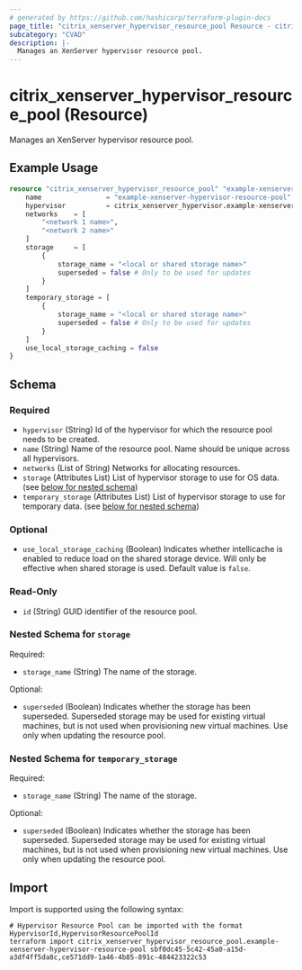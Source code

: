 ```yaml
---
# generated by https://github.com/hashicorp/terraform-plugin-docs
page_title: "citrix_xenserver_hypervisor_resource_pool Resource - citrix"
subcategory: "CVAD"
description: |-
  Manages an XenServer hypervisor resource pool.
---
```


# citrix_xenserver_hypervisor_resource_pool (Resource)

Manages an XenServer hypervisor resource pool.

## Example Usage

```terraform
resource "citrix_xenserver_hypervisor_resource_pool" "example-xenserver-hypervisor-resource-pool" {
    name                = "example-xenserver-hypervisor-resource-pool"
    hypervisor          = citrix_xenserver_hypervisor.example-xenserver-hypervisor.id
    networks    = [
        "<network 1 name>",
        "<network 2 name>"
    ]
    storage     = [
        {
            storage_name = "<local or shared storage name>"
            superseded = false # Only to be used for updates
        }
    ]
    temporary_storage = [
        {
            storage_name = "<local or shared storage name>"
            superseded = false # Only to be used for updates
        }
    ]
    use_local_storage_caching = false
}
```

<!-- schema generated by tfplugindocs -->
## Schema

### Required

- `hypervisor` (String) Id of the hypervisor for which the resource pool needs to be created.
- `name` (String) Name of the resource pool. Name should be unique across all hypervisors.
- `networks` (List of String) Networks for allocating resources.
- `storage` (Attributes List) List of hypervisor storage to use for OS data. (see [below for nested schema](#nestedatt--storage))
- `temporary_storage` (Attributes List) List of hypervisor storage to use for temporary data. (see [below for nested schema](#nestedatt--temporary_storage))

### Optional

- `use_local_storage_caching` (Boolean) Indicates whether intellicache is enabled to reduce load on the shared storage device. Will only be effective when shared storage is used. Default value is `false`.

### Read-Only

- `id` (String) GUID identifier of the resource pool.

<a id="nestedatt--storage"></a>
### Nested Schema for `storage`

Required:

- `storage_name` (String) The name of the storage.

Optional:

- `superseded` (Boolean) Indicates whether the storage has been superseded. Superseded storage may be used for existing virtual machines, but is not used when provisioning new virtual machines. Use only when updating the resource pool.


<a id="nestedatt--temporary_storage"></a>
### Nested Schema for `temporary_storage`

Required:

- `storage_name` (String) The name of the storage.

Optional:

- `superseded` (Boolean) Indicates whether the storage has been superseded. Superseded storage may be used for existing virtual machines, but is not used when provisioning new virtual machines. Use only when updating the resource pool.

## Import

Import is supported using the following syntax:

```shell
# Hypervisor Resource Pool can be imported with the format HypervisorId,HypervisorResourcePoolId
terraform import citrix_xenserver_hypervisor_resource_pool.example-xenserver-hypervisor-resource-pool sbf0dc45-5c42-45a0-a15d-a3df4ff5da8c,ce571dd9-1a46-4b85-891c-484423322c53
```